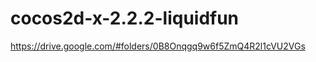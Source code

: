 cocos2d-x-2.2.2-liquidfun
=========================

https://drive.google.com/#folders/0B8Onqgq9w6f5ZmQ4R2l1cVU2VGs

